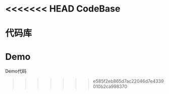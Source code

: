 <<<<<<< HEAD
CodeBase
========

代码库
=======
Demo
====

Demo代码
>>>>>>> e585f2eb865d7ac22046d7e4339010b2ca998370
